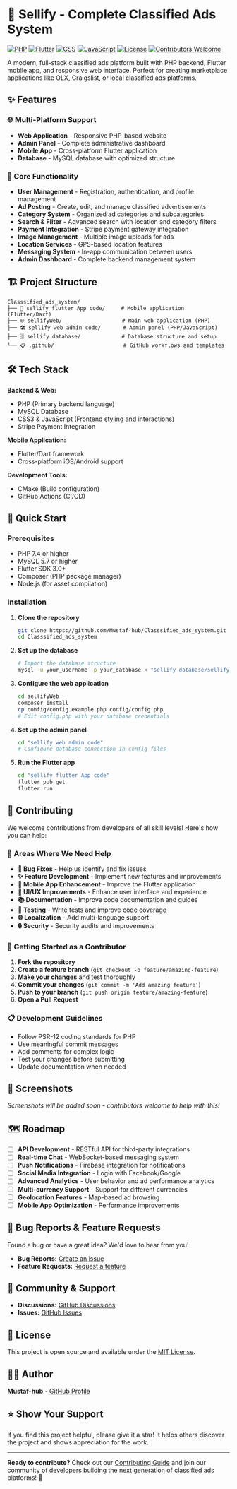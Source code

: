# 🏪 Sellify - Complete Classified Ads System

[![PHP](https://img.shields.io/badge/PHP-66.2%25-777BB4?style=flat&logo=php&logoColor=white)](https://php.net)
[![Flutter](https://img.shields.io/badge/Flutter-25.8%25-02569B?style=flat&logo=flutter&logoColor=white)](https://flutter.dev)
[![CSS](https://img.shields.io/badge/CSS-5.9%25-1572B6?style=flat&logo=css3&logoColor=white)](https://www.w3.org/Style/CSS)
[![JavaScript](https://img.shields.io/badge/JavaScript-1.6%25-F7DF1E?style=flat&logo=javascript&logoColor=black)](https://javascript.com)
[![License](https://img.shields.io/badge/license-Open%20Source-green)](LICENSE)
[![Contributors Welcome](https://img.shields.io/badge/contributors-welcome-brightgreen.svg)](CONTRIBUTING.md)

A modern, full-stack classified ads platform built with PHP backend, Flutter mobile app, and responsive web interface. Perfect for creating marketplace applications like OLX, Craigslist, or local classified ads platforms.

## ✨ Features

### 🌐 Multi-Platform Support
- **Web Application** - Responsive PHP-based website
- **Admin Panel** - Complete administrative dashboard
- **Mobile App** - Cross-platform Flutter application
- **Database** - MySQL database with optimized structure

### 🚀 Core Functionality
- **User Management** - Registration, authentication, and profile management
- **Ad Posting** - Create, edit, and manage classified advertisements
- **Category System** - Organized ad categories and subcategories
- **Search & Filter** - Advanced search with location and category filters
- **Payment Integration** - Stripe payment gateway integration
- **Image Management** - Multiple image uploads for ads
- **Location Services** - GPS-based location features
- **Messaging System** - In-app communication between users
- **Admin Dashboard** - Complete backend management system

## 🏗️ Project Structure

```
Classsified_ads_system/
├── 📱 sellify flutter App code/     # Mobile application (Flutter/Dart)
├── 🌐 sellifyWeb/                   # Main web application (PHP)
├── 🛠️ sellify web admin code/       # Admin panel (PHP/JavaScript)
├── 🗄️ sellify database/             # Database structure and setup
└── 📋 .github/                      # GitHub workflows and templates
```

## 🛠️ Tech Stack

**Backend & Web:**
- PHP (Primary backend language)
- MySQL Database
- CSS3 & JavaScript (Frontend styling and interactions)
- Stripe Payment Integration

**Mobile Application:**
- Flutter/Dart framework
- Cross-platform iOS/Android support

**Development Tools:**
- CMake (Build configuration)
- GitHub Actions (CI/CD)

## 🚀 Quick Start

### Prerequisites
- PHP 7.4 or higher
- MySQL 5.7 or higher
- Flutter SDK 3.0+
- Composer (PHP package manager)
- Node.js (for asset compilation)

### Installation

1. **Clone the repository**
   ```bash
   git clone https://github.com/Mustaf-hub/Classsified_ads_system.git
   cd Classsified_ads_system
   ```

2. **Set up the database**
   ```bash
   # Import the database structure
   mysql -u your_username -p your_database < "sellify database/sellify.sql"
   ```

3. **Configure the web application**
   ```bash
   cd sellifyWeb
   composer install
   cp config/config.example.php config/config.php
   # Edit config.php with your database credentials
   ```

4. **Set up the admin panel**
   ```bash
   cd "sellify web admin code"
   # Configure database connection in config files
   ```

5. **Run the Flutter app**
   ```bash
   cd "sellify flutter App code"
   flutter pub get
   flutter run
   ```

## 🤝 Contributing

We welcome contributions from developers of all skill levels! Here's how you can help:

### 🎯 Areas Where We Need Help

- **🐛 Bug Fixes** - Help us identify and fix issues
- **✨ Feature Development** - Implement new features and improvements
- **📱 Mobile App Enhancement** - Improve the Flutter application
- **🎨 UI/UX Improvements** - Enhance user interface and experience
- **📚 Documentation** - Improve code documentation and guides
- **🧪 Testing** - Write tests and improve code coverage
- **🌐 Localization** - Add multi-language support
- **🔒 Security** - Security audits and improvements

### 🚀 Getting Started as a Contributor

1. **Fork the repository**
2. **Create a feature branch** (`git checkout -b feature/amazing-feature`)
3. **Make your changes** and test thoroughly
4. **Commit your changes** (`git commit -m 'Add amazing feature'`)
5. **Push to your branch** (`git push origin feature/amazing-feature`)
6. **Open a Pull Request**

### 📋 Development Guidelines

- Follow PSR-12 coding standards for PHP
- Use meaningful commit messages
- Add comments for complex logic
- Test your changes before submitting
- Update documentation when needed

## 📸 Screenshots

*Screenshots will be added soon - contributors welcome to help with this!*

## 🗺️ Roadmap

- [ ] **API Development** - RESTful API for third-party integrations
- [ ] **Real-time Chat** - WebSocket-based messaging system
- [ ] **Push Notifications** - Firebase integration for notifications
- [ ] **Social Media Integration** - Login with Facebook/Google
- [ ] **Advanced Analytics** - User behavior and ad performance analytics
- [ ] **Multi-currency Support** - Support for different currencies
- [ ] **Geolocation Features** - Map-based ad browsing
- [ ] **Mobile App Optimization** - Performance improvements

## 🐛 Bug Reports & Feature Requests

Found a bug or have a great idea? We'd love to hear from you!

- **Bug Reports:** [Create an issue](https://github.com/Mustaf-hub/Classsified_ads_system/issues/new?template=bug_report.md)
- **Feature Requests:** [Request a feature](https://github.com/Mustaf-hub/Classsified_ads_system/issues/new?template=feature_request.md)

## 💬 Community & Support

- **Discussions:** [GitHub Discussions](https://github.com/Mustaf-hub/Classsified_ads_system/discussions)
- **Issues:** [GitHub Issues](https://github.com/Mustaf-hub/Classsified_ads_system/issues)

## 📄 License

This project is open source and available under the [MIT License](LICENSE).

## 👨‍💻 Author

**Mustaf-hub** - [GitHub Profile](https://github.com/Mustaf-hub)

## ⭐ Show Your Support

If you find this project helpful, please give it a star! It helps others discover the project and shows appreciation for the work.

---

**Ready to contribute?** Check out our [Contributing Guide](CONTRIBUTING.md) and join our community of developers building the next generation of classified ads platforms! 🚀
